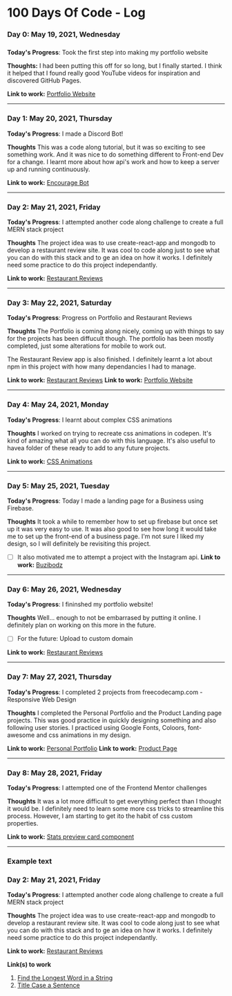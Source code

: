 # 100 Days Of Code - Log

### Day 0: May 19, 2021, Wednesday
##### 

**Today's Progress**: Took the first step into making my portfolio website

**Thoughts:** I had been putting this off for so long, but I finally started. I think it helped that I found really good YouTube videos for inspiration and discovered GitHub Pages. 

**Link to work:** [Portfolio Website](https://github.com/BrigitteSprung/BrigitteSprung.github.io)

---

### Day 1: May 20, 2021, Thursday

**Today's Progress**: I made a Discord Bot!

**Thoughts** This was a code along tutorial, but it was so exciting to see something work. And it was nice to do something different to Front-end Dev for a change. I learnt more about how api's work and how to keep a server up and running continuously.

**Link to work:** [Encourage Bot](https://github.com/BrigitteSprung/Encourage-Bot-JS)

---

### Day 2: May 21, 2021, Friday

**Today's Progress**: I attempted another code along challenge to create a full MERN stack project

**Thoughts** The project idea was to use create-react-app and mongodb to develop a restaurant review site. It was cool to code along just to see what you can do with this stack and to ge an idea on how it works. I definitely need some practice to do this project independantly.

**Link to work:** [Restaurant Reviews](https://github.com/BrigitteSprung/Restaurant-Reviews)

---

### Day 3: May 22, 2021, Saturday

**Today's Progress**: Progress on Portfolio and Restaurant Reviews

**Thoughts** The Portfolio is coming along nicely, coming up with things to say for the projects has been diffucult though. The portfolio has been mostly completed, just some alterations for mobile to work out.

The Restaurant Review app is also finished. I definitely learnt a lot about npm in this project with how many dependancies I had to manage.

**Link to work:** [Restaurant Reviews](https://github.com/BrigitteSprung/Restaurant-Reviews)
**Link to work:** [Portfolio Website](https://github.com/BrigitteSprung/BrigitteSprung.github.io)

---

### Day 4: May 24, 2021, Monday

**Today's Progress**: I learnt about complex CSS animations

**Thoughts** I worked on trying to recreate css animations in codepen. It's kind of amazing what all you can do with this language. It's also useful to havea folder of these ready to add to any future projects.

**Link to work:** [CSS Animations](https://codepen.io/collection/QWWgwk)

---

### Day 5: May 25, 2021, Tuesday

**Today's Progress**: Today I made a landing page for a Business using Firebase.

**Thoughts** It took a while to remember how to set up firebase but once set up it was very easy to use. It was also good to see how long it would take me to set up the front-end of a business page. I'm not sure I liked my design, so I will definitely be revisiting this project. 
- [ ] It also motivated me to attempt a project with the Instagram api. 
**Link to work:** [Buzibodz](https://github.com/BrigitteSprung/buzibodz-website)

---

### Day 6: May 26, 2021, Wednesday

**Today's Progress**: I fininshed my portfolio website!

**Thoughts** Well... enough to not be embarrased by putting it online. I definitely plan on working on this more in the future.
- [ ] For the future: Upload to custom domain

**Link to work:** [Restaurant Reviews](https://github.com/BrigitteSprung.github.io)

---

### Day 7: May 27, 2021, Thursday

**Today's Progress**: I completed 2 projects from freecodecamp.com - Responsive Web Design

**Thoughts** I completed the Personal Portfolio and the Product Landing page projects. This was good practice in quickly designing something and also following user stories. I practiced using Google Fonts, Coloors, font-awesome and css animations in my design.

**Link to work:** [Personal Portfolio](https://codepen.io/brigittesprung/pen/LYWjBvm)
**Link to work:** [Product Page](https://codepen.io/brigittesprung/pen/MWpvNPr)

---

### Day 8: May 28, 2021, Friday

**Today's Progress**: I attempted one of the Frontend Mentor challenges

**Thoughts** It was a lot more difficult to get everything perfect than I thought it would be. I definitely need to learn some more css tricks to streamline this process. However, I am starting to get ito the habit of css custom properties.

**Link to work:** [Stats preview card component](https://github.com/BrigitteSprung/stats-preview-card-component-frontendmentor)

---

### Example text

### Day 2: May 21, 2021, Friday

**Today's Progress**: I attempted another code along challenge to create a full MERN stack project

**Thoughts** The project idea was to use create-react-app and mongodb to develop a restaurant review site. It was cool to code along just to see what you can do with this stack and to ge an idea on how it works. I definitely need some practice to do this project independantly.

**Link to work:** [Restaurant Reviews](https://github.com/BrigitteSprung/Restaurant-Reviews)



**Link(s) to work**
1. [Find the Longest Word in a String](https://www.freecodecamp.com/challenges/find-the-longest-word-in-a-string)
2. [Title Case a Sentence](https://www.freecodecamp.com/challenges/title-case-a-sentence)
